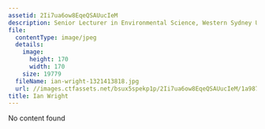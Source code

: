 ```yaml
---
assetid: 2Ii7ua6ow8EqeQSAUucIeM
description: Senior Lecturer in Environmental Science, Western Sydney University
file:
  contentType: image/jpeg
  details:
    image:
      height: 170
      width: 170
    size: 19779
  fileName: ian-wright-1321413818.jpg
  url: //images.ctfassets.net/bsux5spekp1p/2Ii7ua6ow8EqeQSAUucIeM/1a9875e3f1855b313e294a45132bb08a/ian-wright-1321413818.jpg
title: Ian Wright
---
```

No content found